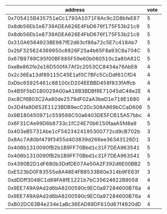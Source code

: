 address|vote|timestamp|signature
---|---|---|---
0x705415B435751eCc1793A1071F8Ac9c2D8bfeE87|5|1602600452|0x76ab1a9f26b9f207a01cf77f31f7023ceb66e7480ea13dfaa48d9cfedbaa40b52bc9fc71e6b8faa5fb86fcaad25f41392a12603cd281551a748ee9bd757fb0b21b
0x8db56Eb1e8739ADEA626E4FbD676f175F53b21c9|5|1602600484|0x87fcb5a75b772129bbd7e1fe6112df385d1811fb353e0bab19cb97fa71d3855601fb1739637cdad05dadb19633169a67a97808a6ba9aed960b0530fba72752561c
0x8db56Eb1e8739ADEA626E4FbD676f175F53b21c9|5|1602600616|0xd64df25b4f38d6977a30cc73ab01026642dd9e4264d90df539cbe6e3c1ba7d576a81d853058c7e2d434c731339ce1e702309aa740c134d7a1837505be47b01a71b
0x310A6564923BE987fE2d63cf86a72c5E7c418Ab7|5|1602600718|0xa852cdf9ef2a3ccdb9d45896c04c419d7f3e42c6525076bd730b3c6cccda27a661cb036e794482c2f385f41fd7f53e28e81a34df8170ad143e2ddedd5bc533a11c
0x2bF325624369950c8826F25a4b65F8a93C8a704C|5|1602600992|0xc9bd2841a89319af54cdce249006281f40205d5953d56d1fe128f5f810400b0f439f151400f03cd2cc8bbd920ffb0bfae61f5009bd3c7f4458a606d330a288921c
0x67B9789C95f00BF885F59e60b060510c2a80A81C|5|1602601107|0x23af0e7959284f9e688bd0a93469475060a8928a15d780f9fa93dc7e1e1bf7e6786904c45a1cf47319c02b12b5fa2b871e8ba83b34b6fe09238cc7e8454b1e471b
0xeBe862fe2e16D500fA7Af2c2053CC8434a76AbE8|4|1602601457|0xd4517cfb62609248d19bc51d377e7f2aaafbd62a7d4807a83bc12ddaf88e410d4d8fa578cf740285a3ab9a8adfd7596719df8f0aba4f7a2560fcbb51c3a459b81c
0x2c36Ea13df89115C45E1af0C7BFc5CcDdf61CfD4|4|1602602560|0x0d5618b5e88eb0dfb94aeff36b6df4caeb3b6216d4644ae9d1aafae79561709d061bebc2b9aff9b8af94e3d8fb7c0ebaa4e8a20a2e1556d26f1bfdaf18ad432b1c
0xDbc65925461c88100cD204EEBBD458f833fAffcb|4|1602603638|0x402bc52a6615fddb05c0de15bf74425cbe2598ed1679af340843aba3b97be22e34602729f0cf6290a1de814cbed633d6bcb257d6302efa7bdfb04ed3deb3d6521c
0x4B5F5bD1B0029A00aA18B3BDBf6E71045dC48e2E|4|1602603875|0xb0b8f4a41c88548ca9e9f258e14dc3761626e0e5933e3d694d184776cbef669c51ef80b5d95007cf8498659214757b818dd19704188fa898b94b38cf171f8f871b
0xc8Cf6B03C2Aa80de2579dF02aA3beD1e716E1680|4|1602605081|0x2691ac4c80dc8a11ffdee611e038b4269eba6288cab962700c55f33ef2bcb0826362621e02c857bf465080a0dd9a90178ec0c17b546933fbc4d211e0582a45fc1c
0x3D4fa8D652E1123BDB9ecC2Dc308A869bCCaD606|5|1602606162|0xe5af5ea8b3b7c71da0fc03233924aff120b08f650a1d43a6463d436430c4e8b109068a59445a3fa20c74b167655c28988b643616d893b27bfaf9cf9416fe3f3e1c
0x9B180450971c559588C50a6403DE5FCB15A57bbc|4|1602608797|0x7dc8074ff64d14d9bf40a4845f78c31fdf27d40b396959bd6418498e19e49343588ae0cb315bbd226d1424465e851c9d5c05bc63df8a051102b1e12e1bbffdf71b
0x6F31C4e99D6b8733c1fC24E70b6150faaA5fd8a9|5|1602609566|0x358f456e5a2907260bd15e620176589c57697469cd2006301a258a83f611c68b4b6231aa7b227d6d412031ba401995e72d3f52770eebc08e451876ec611552de1b
0x403eB5731Abe1cF5423424195300772cd9cB702b|3|1602617800|0x9a36d8eb35a071e9362535619c306d6c106ab41e4fafeeff89b08178fd4ef7b62acf6dadd694012cbd233069fa359dd8d04172adf54f3e0d3b4f2ad9b4875fd61c
0x8Ac7A80bf479f3455d403839d266ee36343126D1|3|1602618000|0x90efd59d9513ec18e94e3abd9e9cd7a08f3384a3b8ef20ad39112618be2c1a5974748aa8143540970630bea44f3a52ca101376fe4a00b0c5b7017471fd78d7581c
0x406b1310090fB2b1B9FF70Bbd1c31F7DEA963541|5|1602627115|0xd885f9099706077fca300125ab33fe6bf12ee79bc6c7d8eff312d4a08f1ca7b138da3936e28b29ce60edd772f2249d6472cc86a6eab494eb561fb7c576e5570e1c
0x406b1310090fB2b1B9FF70Bbd1c31F7DEA963541|5|1602627327|0x617b011916540323e4a69f53227c60dc93c585f4a83fe4498e7811748454a234234301872f91835d584031f16b35e0e45bd690f24a53a627af99419ee71aae5c1b
0x4390B2D1dF680b3DdfDE07Ae50A2F392d6E00BB2|5|1602641849|0xb5c16621a35f227fcd63103d23040bc2b4ce328a7763a6b7c82d9e2d72eca099099fae51a01e427f7535445cedf8fce711481c1ff66dfc842bad004532f614ed1c
0xE523bD0F83555e8A48E4FB8533B80e314b9FE63f|3|1602642779|0x1b71730a54067aac9d452b8d2a052a4194aee0be94f4bfc405f64d8c72499d50451ece4596cb3d12d5856d51e4478d0a928f67305918f578e6aa7c6881d8554a1b
0xdDDff3048C1d89FA8fE1221b7bC35624622B9058|4|1602644403|0x6c97c02f039bc775ca76c127c0f9fccdc254fdae3df3a54d5e13d2af6dc8b1573b676f680fabd8a91bfb32d74f7d4388745a0fc1936adcc220fa8556fcc4c6611c
0x9EE749A9Ad2d6bA8200590c9EC0a97284600B76a|4|1602645311|0x0e1ac4482070ef21c0aeaa35561525fba79888b8858fd495ae7aff27876a667b3808d3df00337fd8cf53008d88324c15351061afd2783cef17c544549cbe2bd61b
0x9EE749A9Ad2d6bA8200590c9EC0a97284600B76a|4|1602645524|0xd026389b27c17f306645043ac1b360f46212bc0f0f4b607eca162afc42883873695abf10fd592f69b5d1c2553b50a858186059132b4a8b0839040a7d225603941c
0xB02DC63B4e234e1aBc36EAD88DF610d67f4920dD|4|1602649983|0xff537734bfeac6784ead42e4fdf46f7af4df7a95c001bb3af82f7c1171acd074542f330dd47e9e4c4d26c442deffd6d1e6126783f52ec72651219d349f7d31cd1c